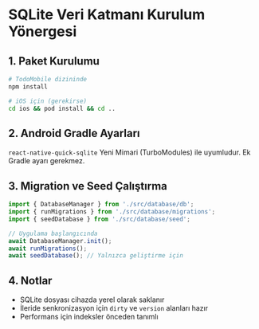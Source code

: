 # SQLite Veri Katmanı Kurulum Yönergesi

## 1. Paket Kurulumu

```bash
# TodoMobile dizininde
npm install

# iOS için (gerekirse)
cd ios && pod install && cd ..
```

## 2. Android Gradle Ayarları

`react-native-quick-sqlite` Yeni Mimari (TurboModules) ile uyumludur. Ek Gradle ayarı gerekmez.

## 3. Migration ve Seed Çalıştırma

```typescript
import { DatabaseManager } from './src/database/db';
import { runMigrations } from './src/database/migrations';
import { seedDatabase } from './src/database/seed';

// Uygulama başlangıcında
await DatabaseManager.init();
await runMigrations();
await seedDatabase(); // Yalnızca geliştirme için
```

## 4. Notlar

- SQLite dosyası cihazda yerel olarak saklanır
- İleride senkronizasyon için `dirty` ve `version` alanları hazır
- Performans için indeksler önceden tanımlı
